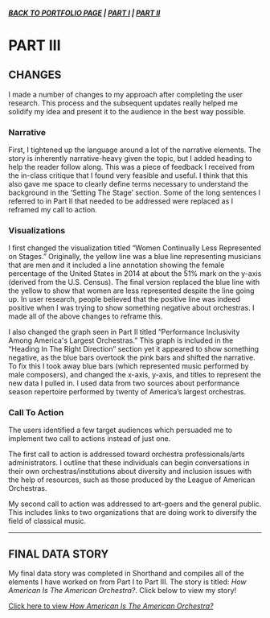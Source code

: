 ##### [**BACK TO PORTFOLIO PAGE**](/portfoliopage_main.md) | [**PART I**](/final_project_I_GarrettM.md) | [**PART II**](/final_project_II_GarrettM.md)


# PART III

## CHANGES
I made a number of changes to my approach after completing the user research. This process and the subsequent updates really helped me solidify my idea and present it to the audience in the best way possible. 

### **Narrative**
First, I tightened up the language around a lot of the narrative elements. The story is inherently narrative-heavy given the topic, but I added heading to help the reader follow along. This was a piece of feedback I received from the in-class critique that I found very feasible and useful. I think that this also gave me space to clearly define terms necessary to understand the background in the ‘Setting The Stage’ section. Some of the long sentences I referred to in Part II that needed to be addressed were replaced as I reframed my call to action. 


### **Visualizations**
I first changed the visualization titled “Women Continually Less Represented on Stages.” Originally, the yellow line was a blue line representing musicians that are men and it included a line annotation showing the female percentage of the United States in 2014 at about the 51% mark on the y-axis (derived from the U.S. Census). The final version replaced the blue line with the yellow to show that women are less represented despite the line going up. In user research, people believed that the positive line was indeed positive when I was trying to show something negative about orchestras. I made all of the above changes to reframe this. 

I also changed the graph seen in Part II titled “Performance Inclusivity Among America's Largest Orchestras.” This graph is included in the “Heading In The Right Direction” section yet it appeared to show something negative, as the blue bars overtook the pink bars and shifted the narrative. To fix this I took away blue bars (which represented music performed by male composers), and changed the x-axis, y-axis, and titles to represent the new data I pulled in. I used data from two sources about performance season repertoire performed by twenty of America’s largest orchestras. 


### **Call To Action**
The users identified a few target audiences which persuaded me to implement two call to actions instead of just one.

The first call to action is addressed toward orchestra professionals/arts administrators. I outline that these individuals can begin conversations in their own orchestras/institutions about diversity and inclusion issues with the help of resources, such as those produced by the League of American Orchestras. 

My second call to action was addressed to art-goers and the general public. This includes links to two organizations that are doing work to diversify the field of classical music. 

---

## FINAL DATA STORY


My final data story was completed in Shorthand and compiles all of the elements I have worked on from Part I to Part III. The story is titled: _How American Is The American Orchestra?_. Click below to view my story!


[Click here to view _How American Is The American Orchestra?_](/https://carnegiemellon.shorthandstories.com/how-american-is-the-american-orchestra-/index.html)

